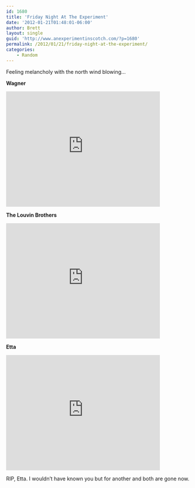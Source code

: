 ```yaml
---
id: 1680
title: 'Friday Night At The Experiment'
date: '2012-01-21T01:48:01-06:00'
author: Brett
layout: single
guid: 'http://www.anexperimentinscotch.com/?p=1680'
permalink: /2012/01/21/friday-night-at-the-experiment/
categories:
    - Random
---
```


Feeling melancholy with the north wind blowing…

**Wagner**  
<iframe allowfullscreen="" frameborder="0" height="315" loading="lazy" src="http://www.youtube.com/embed/fktwPGCR7Yw" width="420"></iframe>

**The Louvin Brothers**  
<iframe allowfullscreen="" frameborder="0" height="315" loading="lazy" src="http://www.youtube.com/embed/KhMiKeSffns" width="420"></iframe>

**Etta**  
<iframe allowfullscreen="" frameborder="0" height="315" loading="lazy" src="http://www.youtube.com/embed/OAoCWpCJsuc" width="420"></iframe>

RIP, Etta. I wouldn’t have known you but for another and both are gone now.